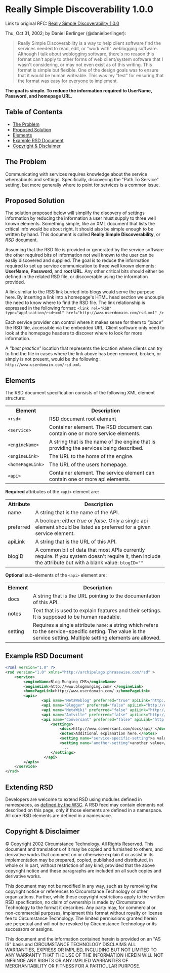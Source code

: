 # Really Simple Discoverability 1.0.0

Link to original RFC: [Really Simple Discoverability 1.0.0](http://archipelago.phrasewise.com/rsd)

Thu, Oct 31, 2002; by Daniel Berlinger (@danielberlinger):
> Really Simple Discoverability is a way to help client software find the services needed to read, edit, or "work with" weblogging software. 
> Although I talk about weblogging software, there's no reason this format can't apply to other forms of web client/system software that I wasn't considering, or may not even exist as of this writing. 
> This format is simple but flexible. One of the design goals was to ensure that it would be human writeable. 
> This was my "test" for ensuring that the format was easy for everyone to implement.

**The goal is simple. To reduce the information required to UserName, Password, and homepage URL.**

## Table of Contents

* [The Problem](#the-problem)
* [Proposed Solution](#proposed-solution)
* [Elements](#elements)
* [Example RSD Document](#example-rsd-document)
* [Copyright & Disclaimer](#copyright--disclaimer)

## The Problem

Communicating with services requires knowledge about the service whereabouts and settings.
Specifically, discovering the "Path To Service" setting, but more generally where to point for services is a common issue.

## Proposed Solution

The solution proposed below will simplify the discovery of settings information by reducing the information a user must supply to three well known elements. 
Something simple, like an XML document that lists the critical info would be about right. It should also be simple enough to be written by hand. 
This document is called **Really Simple Discoverability**, or *RSD* document.

Assuming that the RSD file is provided or generated by the service software the other required bits of information not well known to the user can be easliy discovered and supplied.
The goal is to reduce the information required to set up service communication to three well known elements: **UserName**, **Password**, and **root URL**. 
Any other critical bits should either be defined in the related RSD file, or discoverable using the information provided.

A link similar to the RSS link burried into blogs would serve the purpose here.
By inserting a link into a homepage's HTML head section we uncouple the need to know where to find the RSD file. 
The link relationship is expressed in the following format:
```<link rel="RSD" type="application/rsd+xml" href="http://www.userdomain.com/rsd.xml" />```

Each service provider can control where it makes sense for them to *"place"* the RSD file, accessible via the embedded URL.
Client software only need to look at the homepage headers to discover where to look for more information.

A *"best practice"* location that represents the location where clients can try to find the file in cases where the link above has been removed, broken, or simply is not present, would be the following:
`http://www.userdomain.com/rsd.xml`.

## Elements

The RSD document specification consists of the following XML element structure:
<table>
<tr>
<th>Element</th>
<th>Description</th>
</tr>
<tr>
<td><code>&lt;rsd&gt;</code></td>
<td>RSD document root element</td>
</tr>
<tr>
<td><code>&lt;service&gt;</code></td>
<td>Container element. The RSD document can contain one or more service elements.</td>
</tr>
<tr>
<td><code>&lt;engineName&gt;</code></td>
<td>A string that is the name of the engine that is providing the services being described.</td>
</tr>
<tr>
<td><code>&lt;engineLink&gt;</code></td>
<td>The URL to the home of the engine.</td>
</tr>
<tr>
<td><code>&lt;homePageLink&gt;</code></td>
<td>The URL of the users homepage.</td>
</tr>
<tr>
<td><code>&lt;api&gt;</code></td>
<td>Container element. The service element can contain one or more api elements.</td>
</tr>
</table>

**Required** attributes of the `<api>` element are:
<table>
<tr>
<th>Attribute</th>
<th>Description</th>
</tr>
<tr>
<td>name</td>
<td>A string that is the name of the API.</td>
</tr>
<tr>
<td>preferred</td>
<td>A boolean; either <i>true</i> or <i>false</i>. Only a single api element should be listed as preferred for a given service element.</td>
</tr>
<tr>
<td>apiLink</td>
<td>A string that is the URL of this API.</td>
</tr>
<tr>
<td>blogID</td>
<td>A common bit of data that most APIs currently require. If you system doesn't require it, then include the attribute but with a blank value: <code>blogID=""</code></td>
</tr>
</table>

**Optional** sub-elements of the `<api>` element are:
<table>
<tr>
<th>Element</th>
<th>Description</th>
</tr>
<tr>
<td>docs</td>
<td>A string that is the URL pointing to the documentation of this API.</td>
</tr>
<tr>
<td>notes</td>
<td>Text that is used to explain features and their settings. It is supposed to be human readable.</td>
</tr>
<tr>
<td>setting</td>
<td>Requires a single attribute <code>name</code>: a string which refers to the service-specific setting. The value is the service setting. Multiple setting elements are allowed.</td>
</tr>
</table>

## Example RSD Document

```xml
<?xml version="1.0" ?> 
<rsd version="1.0" xmlns="http://archipelago.phrasewise.com/rsd" >
    <service>
        <engineName>Blog Munging CMS</engineName> 
        <engineLink>http://www.blogmunging.com/ </engineLink>
        <homePageLink>http://www.userdomain.com/ </homePageLink>
        <apis>
                <api name="MetaWeblog" preferred="true" apiLink="http://example.com/xml/rpc/url" blogID="123abc" />
                <api name="Blogger" preferred="false" apiLink="http://example.com/xml/rpc/url" blogID="123abc" />
                <api name="MetaWiki" preferred="false" apiLink="http://example.com/some/other/url" blogID="123abc" />
                <api name="Antville" preferred="false" apiLink="http://example.com/yet/another/url" blogID="123abc" />
                <api name="Conversant" preferred="false" apiLink="http://example.com/xml/rpc/url" blogID="">
                    <settings>
                        <docs>http://www.conversant.com/docs/api/ </docs> 
                        <notes>Additional explanation here.</notes>
                        <setting name="service-specific-setting">a value</setting> 
                        <setting name="another-setting">another value</setting> 
                         ... 
                    </settings>
                 </api>
        </apis>
    </service>
</rsd>
```

## Extending RSD

Developers are welcome to extend RSD using modules defined in namespaces, as [defined by the W3C](http://www.w3.org/TR/REC-xml-names/).
A RSD feed may contain elements not described on this page, only if those elements are defined in a namespace. 
All core RSD elements are defined in a namespace.

## Copyright & Disclaimer

© Copyright 2002 Circumstance Technology. All Rights Reserved. This document and translations of it may be copied and furnished to others, and derivative works that comment on or otherwise explain it or assist in its implementation may be prepared, copied, published and distributed, in whole or in part, without restriction of any kind, provided that the above copyright notice and these paragraphs are included on all such copies and derivative works.

This document may not be modified in any way, such as by removing the copyright notice or references to Circumstance Technology or other organizations. Further, while these copyright restrictions apply to the written RSD specification, no claim of ownership is made by Circumstance Technology to the format it describes. Any party may, for commercial or non-commercial purposes, implement this format without royalty or license fee to Circumstance Technology. The limited permissions granted herein are perpetual and will not be revoked by Circumstance Technology or its successors or assigns.

This document and the information contained herein is provided on an "AS IS" basis and CIRCUMSTANCE TECHNOLOGY DISCLAIMS ALL WARRANTIES, EXPRESS OR IMPLIED, INCLUDING BUT NOT LIMITED TO ANY WARRANTY THAT THE USE OF THE INFORMATION HEREIN WILL NOT INFRINGE ANY RIGHTS OR ANY IMPLIED WARRANTIES OF MERCHANTABILITY OR FITNESS FOR A PARTICULAR PURPOSE.
